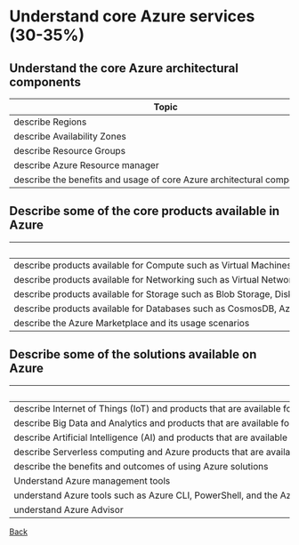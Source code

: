 
# Understand core Azure services (30-35%)

## Understand the core Azure architectural components

| Topic | Link |
| --- | --- |
| describe Regions | |
| describe Availability Zones | |
| describe Resource Groups | |
| describe Azure Resource manager | |
| describe the benefits and usage of core Azure architectural components | |


## Describe some of the core products available in Azure

| Topic | Link |
| --- | --- |
| describe products available for Compute such as Virtual Machines, Virtual Machine Scale Sets, App Service and Functions | |
| describe products available for Networking such as Virtual Network, Load Balancer, VPN Gateway, Application Gateway and Content Delivery Network | |
| describe products available for Storage such as Blob Storage, Disk Storage, File Storage, and Archive Storage | |
| describe products available for Databases such as CosmosDB, Azure SQL Database, Azure Database Migration service, and Azure SQL Data Warehouse | |
| describe the Azure Marketplace and its usage scenarios | |


## Describe some of the solutions available on Azure

| Topic | Link |
| --- | --- |
| describe Internet of Things (IoT) and products that are available for IoT on Azure such as IoT Fundamentals, IoT Hub and IoT Central | |
| describe Big Data and Analytics and products that are available for Big Data and Analytics such as SQL Data Warehouse, HDInsight and Data Lake Analytics | |
| describe Artificial Intelligence (AI) and products that are available for AI such as Azure Machine Learning Service and Studio | |
| describe Serverless computing and Azure products that are available for serverless computing such as Azure Functions, Logic Apps and App grid | |
| describe the benefits and outcomes of using Azure solutions | |
| Understand Azure management tools | |
| understand Azure tools such as Azure CLI, PowerShell, and the Azure Portal | |
| understand Azure Advisor | |

[Back](index.md)